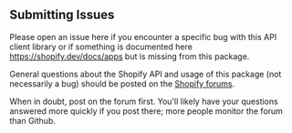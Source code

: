 
Submitting Issues
-----------------

Please open an issue here if you encounter a specific bug with this API client library or if something is documented here https://shopify.dev/docs/apps but is missing from this package.

General questions about the Shopify API and usage of this package (not necessarily a bug) should be posted on the [Shopify forums](https://community.shopify.com/c/partners-and-developers/ct-p/appdev).

When in doubt, post on the forum first. You'll likely have your questions answered more quickly if you post there; more people monitor the forum than Github.
